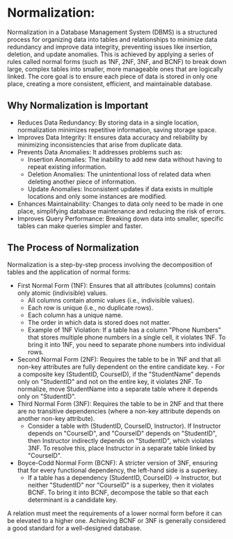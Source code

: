 # Normalization:
Normalization in a Database Management System (DBMS) is a structured process for organizing data into tables and relationships to minimize data redundancy and improve data integrity, 
preventing issues like insertion, deletion, and update anomalies. This is achieved by applying a series of rules called normal forms (such as 1NF, 2NF, 3NF, and BCNF) to break down large, complex tables into smaller, more manageable ones that are logically linked. The core goal is to ensure each piece of data is stored in only one place, creating a more consistent, efficient, and maintainable database. 

## Why Normalization is Important
- Reduces Data Redundancy: By storing data in a single location, normalization minimizes repetitive information, saving storage space. 
- Improves Data Integrity: It ensures data accuracy and reliability by minimizing inconsistencies that arise from duplicate data. 
- Prevents Data Anomalies: It addresses problems such as:
  - Insertion Anomalies: The inability to add new data without having to repeat existing information. 
  - Deletion Anomalies: The unintentional loss of related data when deleting another piece of information. 
  - Update Anomalies: Inconsistent updates if data exists in multiple locations and only some instances are modified. 
- Enhances Maintainability: Changes to data only need to be made in one place, simplifying database maintenance and reducing the risk of errors. 
- Improves Query Performance: Breaking down data into smaller, specific tables can make queries simpler and faster.

## The Process of Normalization
Normalization is a step-by-step process involving the decomposition of tables and the application of normal forms: 
- First Normal Form (1NF): Ensures that all attributes (columns) contain only atomic (indivisible) values.
    -  All columns contain atomic values (i.e., indivisible values).
    -  Each row is unique (i.e., no duplicate rows).
    -  Each column has a unique name.
    -  The order in which data is stored does not matter.
    -  Example of 1NF Violation: If a table has a column "Phone Numbers" that stores multiple phone numbers in a single cell, it violates 1NF. To bring it into 1NF, you need to separate phone numbers into individual rows.
- Second Normal Form (2NF): Requires the table to be in 1NF and that all non-key attributes are fully dependent on the entire candidate key.
      - For a composite key (StudentID, CourseID), if the "StudentName" depends only on "StudentID" and not on the entire key, it violates 2NF. To normalize, move StudentName into a separate table where it depends only on "StudentID".
- Third Normal Form (3NF): Requires the table to be in 2NF and that there are no transitive dependencies (where a non-key attribute depends on another non-key attribute).
    -   Consider a table with (StudentID, CourseID, Instructor). If Instructor depends on "CourseID", and "CourseID" depends on "StudentID", then Instructor indirectly depends on "StudentID", which violates 3NF. To resolve this, place Instructor in a separate table linked by "CourseID".
- Boyce-Codd Normal Form (BCNF): A stricter version of 3NF, ensuring that for every functional dependency, the left-hand side is a superkey.
    - If a table has a dependency (StudentID, CourseID) → Instructor, but neither "StudentID" nor "CourseID" is a superkey, then it violates BCNF. To bring it into BCNF, decompose the table so that each determinant is a candidate key.

A relation must meet the requirements of a lower normal form before it can be elevated to a higher one. Achieving BCNF or 3NF is generally considered a good standard for a well-designed database. 
